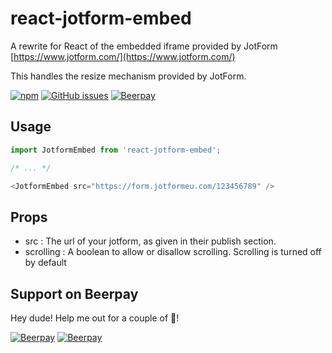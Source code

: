 # react-jotform-embed

A rewrite for React of the embedded iframe provided by JotForm [https://www.jotform.com/](https://www.jotform.com/)

This handles the resize mechanism provided by JotForm.

[![npm](https://img.shields.io/npm/v/react-jotform-embed.svg)](https://www.npmjs.com/package/react-jotform-embed)
[![GitHub issues](https://img.shields.io/github/issues/xurei/react-jotform-embed.svg)](https://github.com/xurei/react-jotform-embed/issues)
[![Beerpay](https://beerpay.io/xurei/react-jotform-embed/badge.svg?style=beer-square)](https://beerpay.io/xurei/xureact)

## Usage
```javascript
import JotformEmbed from 'react-jotform-embed';

/* ... */

<JotformEmbed src="https://form.jotformeu.com/123456789" />
```

## Props
- src : The url of your jotform, as given in their publish section. 
- scrolling : A boolean to allow or disallow scrolling. Scrolling is turned off by default

## Support on Beerpay
Hey dude! Help me out for a couple of :beers:!

[![Beerpay](https://beerpay.io/xurei/react-jotform-embed/badge.svg?style=beer-square)](https://beerpay.io/xurei/react-jotform-embed)  [![Beerpay](https://beerpay.io/xurei/react-jotform-embed/make-wish.svg?style=flat-square)](https://beerpay.io/xurei/react-jotform-embed?focus=wish)
